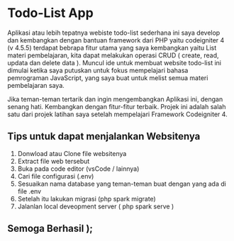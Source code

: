 # Todo-List App

 Aplikasi atau lebih tepatnya webiste todo-list sederhana ini saya develop dan kembangkan dengan bantuan framework dari PHP yaitu codeigniter 4 (v 4.5.5)
 terdapat bebrapa fitur utama yang saya kembangkan yaitu List materi pembelajaran, kita dapat melakukan operasi CRUD ( create, read, updata dan delete data ).
 Muncul ide untuk membuat website todo-list ini dimulai ketika saya putuskan untuk fokus mempelajari bahasa pemrograman JavaScript, yang saya buat untuk melist semua materi pembelajaran saya. 

 Jika teman-teman tertarik dan ingin mengembangkan Aplikasi ini, dengan senang hati. Kembangkan dengan fitur-fitur terbaik. Projek ini adalah salah satu dari projek latihan saya setelah mempelajari Framework Codeigniter 4.

 ## Tips untuk dapat menjalankan Websitenya

 1. Donwload atau Clone file websitenya
 2. Extract file web tersebut
 3. Buka pada code editor (vsCode / lainnya)
 4. Cari file configurasi (.env)
 5. Sesuaikan nama database yang teman-teman buat dengan yang ada di file .env
 6. Setelah itu lakukan migrasi (php spark migrate)
 7. Jalanlan local deveopment server ( php spark serve )

## Semoga Berhasil );
 



